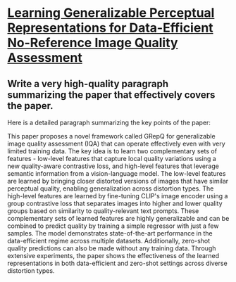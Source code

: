# [Learning Generalizable Perceptual Representations for Data-Efficient   No-Reference Image Quality Assessment](https://arxiv.org/abs/2312.04838)

## Write a very high-quality paragraph summarizing the paper that effectively covers the paper.

 Here is a detailed paragraph summarizing the key points of the paper:

This paper proposes a novel framework called GRepQ for generalizable image quality assessment (IQA) that can operate effectively even with very limited training data. The key idea is to learn two complementary sets of features - low-level features that capture local quality variations using a new quality-aware contrastive loss, and high-level features that leverage semantic information from a vision-language model. The low-level features are learned by bringing closer distorted versions of images that have similar perceptual quality, enabling generalization across distortion types. The high-level features are learned by fine-tuning CLIP's image encoder using a group contrastive loss that separates images into higher and lower quality groups based on similarity to quality-relevant text prompts. These complementary sets of learned features are highly generalizable and can be combined to predict quality by training a simple regressor with just a few samples. The model demonstrates state-of-the-art performance in the data-efficient regime across multiple datasets. Additionally, zero-shot quality predictions can also be made without any training data. Through extensive experiments, the paper shows the effectiveness of the learned representations in both data-efficient and zero-shot settings across diverse distortion types.

